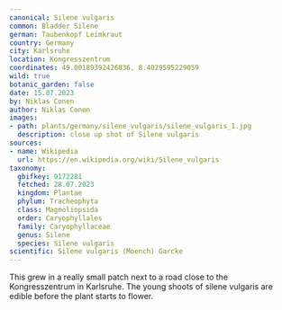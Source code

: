 ```yaml
---
canonical: Silene vulgaris
common: Bladder Silene
german: Taubenkopf Leimkraut
country: Germany
city: Karlsruhe
location: Kongresszentrum
coordinates: 49.00189392426836, 8.4029595229059
wild: true
botanic_garden: false
date: 15.07.2023
by: Niklas Conen
author: Niklas Conen
images:
- path: plants/germany/silene_vulgaris/silene_vulgaris_1.jpg
  description: close up shot of Silene vulgaris
sources:
- name: Wikipedia
  url: https://en.wikipedia.org/wiki/Silene_vulgaris
taxonomy:
  gbifkey: 9172281
  fetched: 28.07.2023
  kingdom: Plantae
  phylum: Tracheophyta
  class: Magnoliopsida
  order: Caryophyllales
  family: Caryophyllaceae
  genus: Silene
  species: Silene vulgaris
scientific: Silene vulgaris (Moench) Garcke
---
```


This grew in a really small patch next to a road close to the Kongresszentrum in Karlsruhe. The young shoots of silene vulgaris are edible before the plant starts to flower.